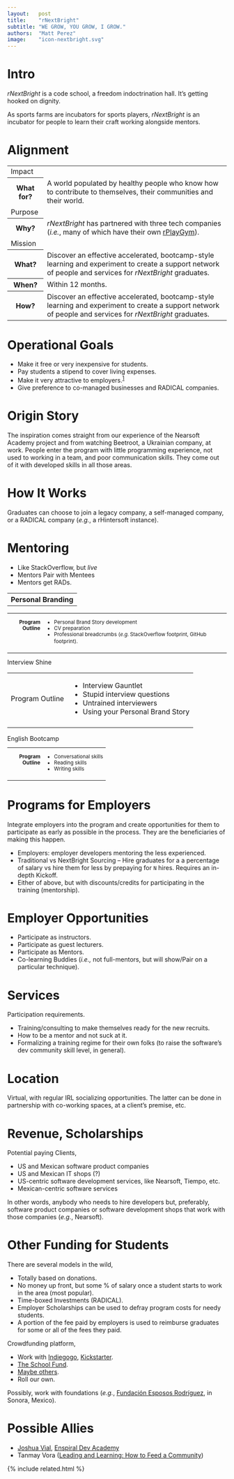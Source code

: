 ```yaml
---
layout:   post
title:    "rNextBright"
subtitle: "WE GROW, YOU GROW, I GROW."
authors:  "Matt Perez"
image:    "icon-nextbright.svg"
---
```


<div style="display: none; ">
 <p>A space where teams and people can grow.</p>
</div>

<h1>Intro</h1>
 <p><em>rNextBright</em> is a code school, a freedom indoctrination hall. It’s getting hooked on dignity.</p>
 <p>As sports farms are incubators for sports players, <em>rNextBright</em> is an incubator for people to learn their craft working alongside mentors.</p>

<h1>Alignment</h1>
 <div class="_center">
  <table>
   <tr>
    <td class="_coltitle">Impact</td>
   </tr>
   <tr>
    <th>What for?</th>
    <td>A world populated by healthy people who know how to contribute to themselves, their communities and their world.</li></td>
   </tr>
   <tr>
    <td class="_coltitle">Purpose</td>
   </tr
   <tr>
    <th>Why?</th>
    <td><em>rNextBright</em> has partnered with three tech companies (<em>i.e.</em>, many of which have their own <a href="#">rPlayGym</a>).</td>
   </tr>
   <tr>
    <td class="_coltitle">Mission</td>
   </tr>
   <tr>
    <th>What?</th>
    <td>Discover an effective accelerated, bootcamp-style learning and experiment to create a support network of people and services for <em>rNextBright</em> graduates.</td>
   </tr>
   <tr>
    <th>When?</th>
    <td>Within 12 months.
   </tr>
   <tr>
    <th>How?</th>
    <td>Discover an effective accelerated, bootcamp-style learning and experiment to create a support network of people and services for <em>rNextBright</em> graduates.</td>
   </tr>
  <table>
 </div>

<h1>Operational Goals</h1>
 <ul>
  <li>Make it free or very inexpensive for students.</li>
  <li>Pay students a stipend to cover living expenses.</li>
  <li>Make it very attractive to employers.<sup id="fnref1"><a href="#fn1" rel="footnote">1</a></sup></li>
  <li>Give preference to co-managed businesses and RADICAL companies.</li>
 </ul>

<h1>Origin Story</h1>
 <p>The inspiration comes straight from our experience of the Nearsoft Academy project and from watching Beetroot, a Ukrainian company, at work. People enter the program with little programming experience, not used to working in a team, and poor communication skills. They come out of it with developed skills in all those areas.</p>

<h1>How It Works</h1>
 <p>Graduates can choose to join a legacy company, a self-managed company, or a <span class='_paradigm'>RADICAL</span> company (<em>e.g.</em>, a rHintersoft  instance).</p>

<h1>Mentoring</h1>
 <ul>
  <li>Like StackOverflow, but <em>live</em></li>
  <li>Mentors Pair with Mentees</li>
  <li>Mentors get <span class='_paradigm'>RAD</span>s.</li>
 </ul>
 <th>Personal Branding</th>
  <table style="font-size:smaller; vertical-align:top; ">
   <tr style="vertical-align:top; ">
    <td style="width:6em;  ">
     <p style="text-align:right; font-weight:bold; ">Program Outline</p>
    </td>
    <td>
     <ul>
      <li>Personal Brand Story development</li>
      <li>CV preparation</li>
      <li>Professional breadcrumbs (<em>e.g.<sub> </sub></em>StackOverflow footprint, GitHub footprint).</li>
     </ul>
    </td>
   </tr>
   <tr>
    <td></td>
    <td></td>
   </tr>
  </table>
 <th>Interview Shine</th>
  <table class="_background">
   <tr>
    <td>
     <p>Program Outline</p>
    </td>
    <td>
     <ul>
      <li>Interview Gauntlet</li>
      <li>Stupid interview questions</li>
      <li>Untrained interviewers</li>
      <li>Using your Personal Brand Story</li>
     </ul>
    </td>
   </tr>
   <tr>
    <td></td>
    <td></td>
   </tr>
  </table>
 <th>English Bootcamp</th>
  <table style="font-size:smaller; ">
   <tr style="vertical-align:top; ">
    <td style="width:6em;  ">
    <p style="text-align:right; font-weight:bold; ">Program Outline</p>
   </td>
   <td>
    <ul>
     <li>Conversational skills</li>
     <li>Reading skills</li>
     <li>Writing skills</li>
    </ul>
   </td>
  </tr>
  <tr>
   <td></td>
   <td></td>
  </tr>
 </table>

<h1>Programs for Employers</h1>
 <p>Integrate employers into the program and create opportunities for them to participate as early as possible in the process. They are the beneficiaries of making this happen.</p>
 <ul>
  <li>Employers: employer developers mentoring the less experienced.</li>
  <li>Traditional vs NextBright Sourcing – Hire graduates for a a percentage of salary vs hire them for less by prepaying for <code>N</code> hires. Requires an in-depth Kickoff.</li>
  <li>Either of above, but with discounts/credits for participating in the training (mentorship).</li>
 </ul>

<h1>Employer Opportunities</h1>
 <ul>
  <li>Participate as instructors.</li>
  <li>Participate as guest lecturers.</li>
  <li>Participate as Mentors.</li>
  <li>Co-learning Buddies (<em>i.e., </em>not full-mentors, but will show/Pair on a particular technique).</li>
 </ul>

<h1>Services</h1>
 <p>Participation requirements.</p>
 <ul>
  <li>Training/consulting to make themselves ready for the new recruits.</li>
  <li>How to be a mentor and not suck at it.</li>
  <li>Formalizing a training regime for their own folks (to raise the software&rsquo;s dev community skill level, in general).</li>
 </ul>

<h1>Location</h1>
 <p>Virtual, with regular IRL socializing opportunities. The latter can be done in partnership with co-working spaces, at a client’s premise, etc.</p>

<h1>Revenue, Scholarships</h1>
 <p>Potential paying Clients,</p>
 <ul>
  <li>US and Mexican software product companies</li>
  <li>US and Mexican IT shops (?)</li>
  <li>US-centric software development services, like Nearsoft, Tiempo, etc.</li>
  <li>Mexican-centric software services</li>
 </ul>
 <p>In other words, anybody who needs to hire developers but, preferably, software product companies or software development shops that work with those companies (<em>e.g.</em>, Nearsoft).</p>

<h1>Other Funding for Students</h1>
 <p>There are several models in the wild,</p>
 <ul>
  <li>Totally based on donations.</li>
  <li>No money up front, but some % of salary once a student starts to work in the area (most popular).</li>
  <li>Time-boxed Investments (RADICAL).</li>
  <li>Employer Scholarships can be used to defray program costs for needy students.</li>
  <li>A portion of the fee paid by employers is used to reimburse graduates for some or all of the fees they paid.</li>
 </ul>
 <p>Crowdfunding platform,</p>
  <ul>
   <li>Work with <a href="https://www.indiegogo.com/search#/?q=scholarships">Indiegogo</a>, <a href="https://www.kickstarter.com/projects/search?utf8=%E2%9C%93&term=scholarships">Kickstarter</a>.</li>
   <li><a href="https://theschoolfund.org/cgi-bin/dyn?c=info&t=home&utm_source=google&utm_medium=cpc&utm_campaign=crowdfunding&gclid=COPzupDRqs4CFU9cfgodX08FNw">The School Fund</a>.</li>
   <li><a href="https://www.google.com/?ion=1&espv=2#q=scholarships%20crowdfunding">Maybe others</a>.</li>
   <li>Roll our own.</li>
  </ul>
  <p>Possibly, work with foundations (<em>e.g.</em>, <a href="http://fer.org.mx/">Fundación Esposos Rodríguez</a>, in Sonora, Mexico).</p>

<h1>Possible Allies</h1>
 <ul>
  <li><a href="http://joshuavial.com/">Joshua Vial</a>, <a href="http://www.devacademy.co.nz/">Enspiral Dev Academy</a></li>
  <li>Tanmay Vora (<a href="http://qaspire.com/2016/08/22/leading-and-learning-how-to-feed-a-community/">Leading and Learning: How to Feed a Community</a>)</li>
</ul>

{% include related.html %}
